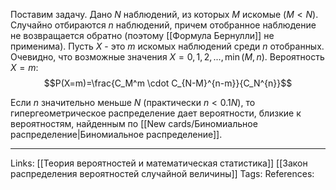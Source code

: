 Поставим задачу. Дано $N$ наблюдений, из которых $M$ искомые ($M<N$). Случайно отбираются $n$ наблюдений, причем отобранное наблюдение не возвращается обратно (поэтому [[Формула Бернулли]] не применима). Пусть $X$ - это $m$ искомых наблюдений среди $n$ отобранных. Очевидно, что возможные значения $X=0,1,2,...,\min(M, n)$. 
Вероятность $X=m$:
$$P(X=m)=\frac{C_M^m \cdot C_{N-M}^{n-m}}{C_N^{n}}$$

Если $n$ значительно меньше $N$ (практически $n<0.1N$), то гипергеометрическое распределение дает вероятности, близкие к вероятностям, найденным по [[New cards/Биномиальное распределение|Биномиальное распределение]]. 

___
Links: [[Теория вероятностей и математическая статистика]] [[Закон распределения вероятностей случайной величины]]
Tags:
References: